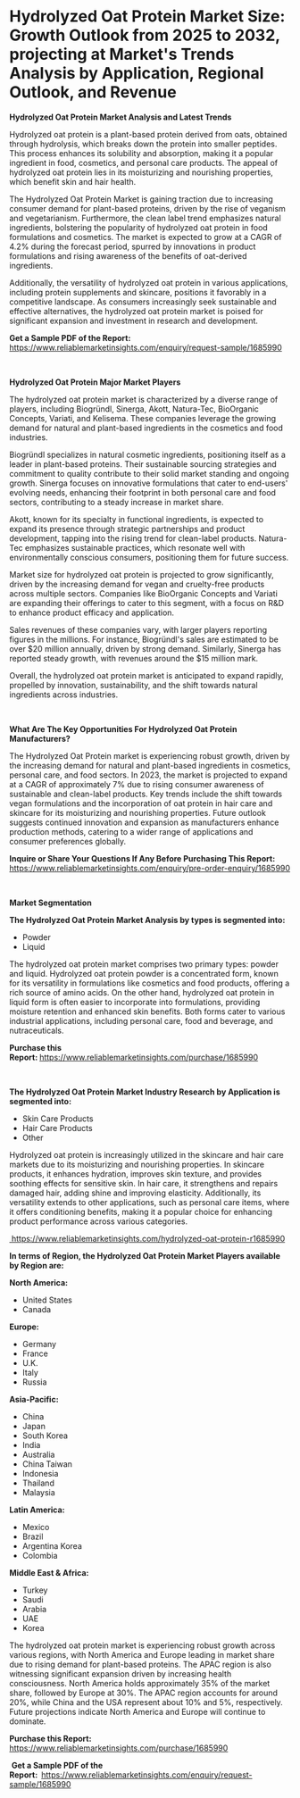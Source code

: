 <p><h1>Hydrolyzed Oat Protein Market Size: Growth Outlook from 2025 to 2032, projecting at Market's Trends Analysis by Application, Regional Outlook, and Revenue</h1></p><p><strong>Hydrolyzed Oat Protein Market Analysis and Latest Trends</strong></p>
<p><p>Hydrolyzed oat protein is a plant-based protein derived from oats, obtained through hydrolysis, which breaks down the protein into smaller peptides. This process enhances its solubility and absorption, making it a popular ingredient in food, cosmetics, and personal care products. The appeal of hydrolyzed oat protein lies in its moisturizing and nourishing properties, which benefit skin and hair health. </p><p>The Hydrolyzed Oat Protein Market is gaining traction due to increasing consumer demand for plant-based proteins, driven by the rise of veganism and vegetarianism. Furthermore, the clean label trend emphasizes natural ingredients, bolstering the popularity of hydrolyzed oat protein in food formulations and cosmetics. The market is expected to grow at a CAGR of 4.2% during the forecast period, spurred by innovations in product formulations and rising awareness of the benefits of oat-derived ingredients. </p><p>Additionally, the versatility of hydrolyzed oat protein in various applications, including protein supplements and skincare, positions it favorably in a competitive landscape. As consumers increasingly seek sustainable and effective alternatives, the hydrolyzed oat protein market is poised for significant expansion and investment in research and development.</p></p>
<p><strong>Get a Sample PDF of the Report:&nbsp;</strong> <a href="https://www.reliablemarketinsights.com/enquiry/request-sample/1685990?utm_campaign=3259&utm_medium=2&utm_source=Github&utm_content=ia&utm_term=17042025&utm_id=hydrolyzed-oat-protein">https://www.reliablemarketinsights.com/enquiry/request-sample/1685990</a></p>
<p>&nbsp;</p>
<p><strong>Hydrolyzed Oat Protein Major Market Players</strong></p>
<p><p>The hydrolyzed oat protein market is characterized by a diverse range of players, including Biogründl, Sinerga, Akott, Natura-Tec, BioOrganic Concepts, Variati, and Kelisema. These companies leverage the growing demand for natural and plant-based ingredients in the cosmetics and food industries. </p><p>Biogründl specializes in natural cosmetic ingredients, positioning itself as a leader in plant-based proteins. Their sustainable sourcing strategies and commitment to quality contribute to their solid market standing and ongoing growth. Sinerga focuses on innovative formulations that cater to end-users' evolving needs, enhancing their footprint in both personal care and food sectors, contributing to a steady increase in market share.</p><p>Akott, known for its specialty in functional ingredients, is expected to expand its presence through strategic partnerships and product development, tapping into the rising trend for clean-label products. Natura-Tec emphasizes sustainable practices, which resonate well with environmentally conscious consumers, positioning them for future success.</p><p>Market size for hydrolyzed oat protein is projected to grow significantly, driven by the increasing demand for vegan and cruelty-free products across multiple sectors. Companies like BioOrganic Concepts and Variati are expanding their offerings to cater to this segment, with a focus on R&D to enhance product efficacy and application.</p><p>Sales revenues of these companies vary, with larger players reporting figures in the millions. For instance, Biogründl's sales are estimated to be over $20 million annually, driven by strong demand. Similarly, Sinerga has reported steady growth, with revenues around the $15 million mark.</p><p>Overall, the hydrolyzed oat protein market is anticipated to expand rapidly, propelled by innovation, sustainability, and the shift towards natural ingredients across industries.</p></p>
<p>&nbsp;</p>
<p><strong>What Are The Key Opportunities For Hydrolyzed Oat Protein Manufacturers?</strong></p>
<p><p>The Hydrolyzed Oat Protein market is experiencing robust growth, driven by the increasing demand for natural and plant-based ingredients in cosmetics, personal care, and food sectors. In 2023, the market is projected to expand at a CAGR of approximately 7% due to rising consumer awareness of sustainable and clean-label products. Key trends include the shift towards vegan formulations and the incorporation of oat protein in hair care and skincare for its moisturizing and nourishing properties. Future outlook suggests continued innovation and expansion as manufacturers enhance production methods, catering to a wider range of applications and consumer preferences globally.</p></p>
<p><strong>Inquire or Share Your Questions If Any Before Purchasing This Report:</strong> <a href="https://www.reliablemarketinsights.com/enquiry/pre-order-enquiry/1685990?utm_campaign=3259&utm_medium=2&utm_source=Github&utm_content=ia&utm_term=17042025&utm_id=hydrolyzed-oat-protein">https://www.reliablemarketinsights.com/enquiry/pre-order-enquiry/1685990</a></p>
<p>&nbsp;</p>
<p><strong>Market Segmentation</strong></p>
<p><strong>The Hydrolyzed Oat Protein Market Analysis by types is segmented into:</strong></p>
<p><ul><li>Powder</li><li>Liquid</li></ul></p>
<p><p>The hydrolyzed oat protein market comprises two primary types: powder and liquid. Hydrolyzed oat protein powder is a concentrated form, known for its versatility in formulations like cosmetics and food products, offering a rich source of amino acids. On the other hand, hydrolyzed oat protein in liquid form is often easier to incorporate into formulations, providing moisture retention and enhanced skin benefits. Both forms cater to various industrial applications, including personal care, food and beverage, and nutraceuticals.</p></p>
<p><strong>Purchase this Report:&nbsp;</strong><a href="https://www.reliablemarketinsights.com/purchase/1685990?utm_campaign=3259&utm_medium=2&utm_source=Github&utm_content=ia&utm_term=17042025&utm_id=hydrolyzed-oat-protein">https://www.reliablemarketinsights.com/purchase/1685990</a></p>
<p>&nbsp;</p>
<p><strong>The Hydrolyzed Oat Protein Market Industry Research by Application is segmented into:</strong></p>
<p><ul><li>Skin Care Products</li><li>Hair Care Products</li><li>Other</li></ul></p>
<p><p>Hydrolyzed oat protein is increasingly utilized in the skincare and hair care markets due to its moisturizing and nourishing properties. In skincare products, it enhances hydration, improves skin texture, and provides soothing effects for sensitive skin. In hair care, it strengthens and repairs damaged hair, adding shine and improving elasticity. Additionally, its versatility extends to other applications, such as personal care items, where it offers conditioning benefits, making it a popular choice for enhancing product performance across various categories.</p></p>
<p><a href="https://www.reliablemarketinsights.com/hydrolyzed-oat-protein-r1685990?utm_campaign=3259&utm_medium=2&utm_source=Github&utm_content=ia&utm_term=17042025&utm_id=hydrolyzed-oat-protein">&nbsp;https://www.reliablemarketinsights.com/hydrolyzed-oat-protein-r1685990</a></p>
<p><strong>In terms of Region, the Hydrolyzed Oat Protein Market Players available by Region are:</strong></p>
<p>
    <p> <strong> North America: </strong>
        <ul>
            <li>United States</li>
            <li>Canada</li>
        </ul>
        </p> 
    <p> <strong> Europe: </strong>
        <ul>
            <li>Germany</li>
            <li>France</li>
            <li>U.K.</li>
            <li>Italy</li>
            <li>Russia</li>
        </ul>
        </p> 
    <p> <strong> Asia-Pacific: </strong>
        <ul>
            <li>China</li>
            <li>Japan</li>
            <li>South Korea</li>
            <li>India</li>
            <li>Australia</li>
            <li>China Taiwan</li>
            <li>Indonesia</li>
            <li>Thailand</li>
            <li>Malaysia</li>
        </ul>
        </p> 
    <p> <strong> Latin America: </strong>
        <ul>
            <li>Mexico</li>
            <li>Brazil</li>
            <li>Argentina Korea</li>
            <li>Colombia</li>
        </ul>
        </p> 
    <p> <strong> Middle East & Africa: </strong>
        <ul>
            <li>Turkey</li>
            <li>Saudi</li>
            <li>Arabia</li>
            <li>UAE</li>
            <li>Korea</li>
        </ul>
    </p>
    </p>
<p><p>The hydrolyzed oat protein market is experiencing robust growth across various regions, with North America and Europe leading in market share due to rising demand for plant-based proteins. The APAC region is also witnessing significant expansion driven by increasing health consciousness. North America holds approximately 35% of the market share, followed by Europe at 30%. The APAC region accounts for around 20%, while China and the USA represent about 10% and 5%, respectively. Future projections indicate North America and Europe will continue to dominate.</p></p>
<p><strong>Purchase this Report: </strong><a href="https://www.reliablemarketinsights.com/purchase/1685990?utm_campaign=3259&utm_medium=2&utm_source=Github&utm_content=ia&utm_term=17042025&utm_id=hydrolyzed-oat-protein">https://www.reliablemarketinsights.com/purchase/1685990</a></p>
<p>&nbsp;<strong>Get a Sample PDF of the Report:&nbsp;&nbsp;</strong><a href="https://www.reliablemarketinsights.com/enquiry/request-sample/1685990?utm_campaign=3259&utm_medium=2&utm_source=Github&utm_content=ia&utm_term=17042025&utm_id=hydrolyzed-oat-protein">https://www.reliablemarketinsights.com/enquiry/request-sample/1685990</a></p>
<p><strong></strong></p>
<p><p></p><p></p><p></p></p>